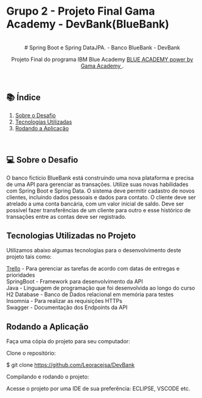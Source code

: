 # Grupo 2 - Projeto Final Gama Academy - DevBank(BlueBank)

<br>
<div align=center>   
# Spring Boot e Spring DataJPA. - Banco BlueBank - DevBank

Projeto Final do programa IBM Blue Academy <a href="https://ibmblueacademy.corporate.gama.academy/"> BLUE ACADEMY power by Gama Academy </a>.

</div><br>

## 📚 Índice
 1. [Sobre o Desafio](#projeto)
 2. [Tecnologias Utilizadas](#tecnologias)
 3. [Rodando a Aplicação](#requisitos)
<div id='projeto'/>
<br>

## 💻 Sobre o Desafio

O banco fictício BlueBank está construindo uma nova plataforma e precisa de
uma API para gerenciar as transações. Utilize suas novas habilidades com Spring Boot e
Spring Data.
O sistema deve permitir cadastro de novos clientes, incluindo dados pessoais e
dados para contato. O cliente deve ser atrelado a uma conta bancária, com um valor
inicial de saldo. Deve ser possível fazer transferências de um cliente para outro e esse
histórico de transações entre as contas deve ser registrado.

## Tecnologias Utilizadas no Projeto

Utilizamos abaixo algumas tecnologias para o desenvolvimento deste projeto tais como:

<a href="https://trello.com/b/POKeOJoX/blue-academy-ibm">Trello</a> - Para gerenciar as tarefas de acordo com datas de entregas e prioridades<br>
SpringBoot - Framework para desenvolvimento da API<br>
Java - Linguagem de programação que foi desenvolvida ao longo do curso<br>
H2 Database - Banco de Dados relacional em memória para testes<br>
Insomnia - Para realizar as requisições HTTPs<br>
Swagger - Documentação dos Endpoints da API<br>

## Rodando a Aplicação

Faça uma cópia do projeto para seu computador:

Clone o repositório:

$ git clone https://github.com/Leoracejsa/DevBank

Compilando e rodando o projeto:

Acesse o projeto por uma IDE de sua preferência: ECLIPSE, VSCODE etc.



